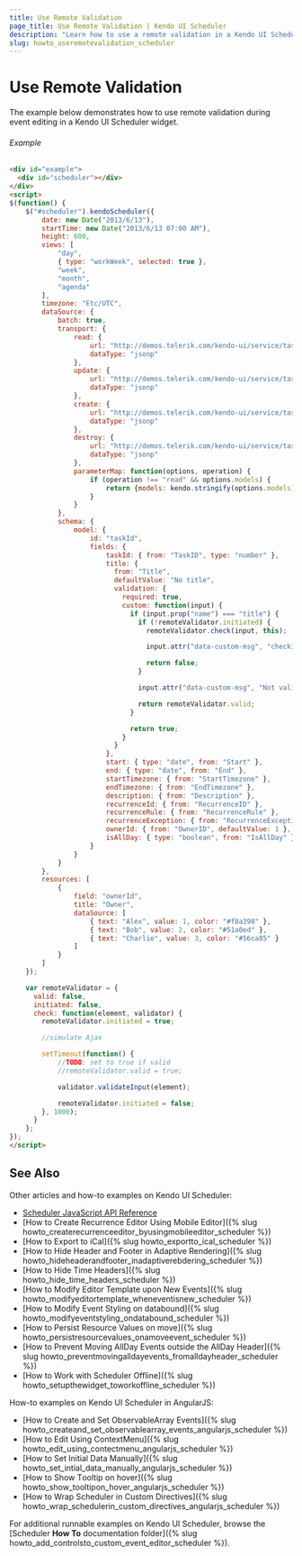 ```yaml
---
title: Use Remote Validation
page_title: Use Remote Validation | Kendo UI Scheduler
description: "Learn how to use a remote validation in a Kendo UI Scheduler widget."
slug: howto_useremotevalidation_scheduler
---
```


# Use Remote Validation

The example below demonstrates how to use remote validation during event editing in a Kendo UI Scheduler widget.

###### Example

```html
<div id="example">
  <div id="scheduler"></div>
</div>
<script>
$(function() {
    $("#scheduler").kendoScheduler({
        date: new Date("2013/6/13"),
        startTime: new Date("2013/6/13 07:00 AM"),
        height: 600,
        views: [
            "day",
            { type: "workWeek", selected: true },
            "week",
            "month",
            "agenda"
        ],
        timezone: "Etc/UTC",
        dataSource: {
            batch: true,
            transport: {
                read: {
                    url: "http://demos.telerik.com/kendo-ui/service/tasks",
                    dataType: "jsonp"
                },
                update: {
                    url: "http://demos.telerik.com/kendo-ui/service/tasks/update",
                    dataType: "jsonp"
                },
                create: {
                    url: "http://demos.telerik.com/kendo-ui/service/tasks/create",
                    dataType: "jsonp"
                },
                destroy: {
                    url: "http://demos.telerik.com/kendo-ui/service/tasks/destroy",
                    dataType: "jsonp"
                },
                parameterMap: function(options, operation) {
                    if (operation !== "read" && options.models) {
                        return {models: kendo.stringify(options.models)};
                    }
                }
            },
            schema: {
                model: {
                    id: "taskId",
                    fields: {
                        taskId: { from: "TaskID", type: "number" },
                        title: {
                          from: "Title",
                          defaultValue: "No title",
                          validation: {
                            required: true,
                            custom: function(input) {
                              if (input.prop("name") === "title") {
                                if (!remoteValidator.initiated) {
                                  remoteValidator.check(input, this);

                                  input.attr("data-custom-msg", "checking...");

                                  return false;
                                }

                                input.attr("data-custom-msg", "Not valid!");

                                return remoteValidator.valid;
                              }

                              return true;
                            }
                          }
                        },
                        start: { type: "date", from: "Start" },
                        end: { type: "date", from: "End" },
                        startTimezone: { from: "StartTimezone" },
                        endTimezone: { from: "EndTimezone" },
                        description: { from: "Description" },
                        recurrenceId: { from: "RecurrenceID" },
                        recurrenceRule: { from: "RecurrenceRule" },
                        recurrenceException: { from: "RecurrenceException" },
                        ownerId: { from: "OwnerID", defaultValue: 1 },
                        isAllDay: { type: "boolean", from: "IsAllDay" }
                    }
                }
            }
        },
        resources: [
            {
                field: "ownerId",
                title: "Owner",
                dataSource: [
                    { text: "Alex", value: 1, color: "#f8a398" },
                    { text: "Bob", value: 2, color: "#51a0ed" },
                    { text: "Charlie", value: 3, color: "#56ca85" }
                ]
            }
        ]
    });

    var remoteValidator = {
      valid: false,
      initiated: false,
      check: function(element, validator) {
        remoteValidator.initiated = true;

        //simulate Ajax

        setTimeout(function() {
            //TODO: set to true if valid
            //remoteValidator.valid = true;

            validator.validateInput(element);

            remoteValidator.initiated = false;
        }, 1000);
      }
    };
});
</script>
```

## See Also

Other articles and how-to examples on Kendo UI Scheduler:

* [Scheduler JavaScript API Reference](/api/javascript/ui/scheduler)
* [How to Create Recurrence Editor Using Mobile Editor]({% slug howto_createrecurrenceeditor_byusingmobileeditor_scheduler %})
* [How to Export to iCal]({% slug howto_exportto_ical_scheduler %})
* [How to Hide Header and Footer in Adaptive Rendering]({% slug howto_hideheaderandfooter_inadaptiverebdering_scheduler %})
* [How to Hide Time Headers]({% slug howto_hide_time_headers_scheduler %})
* [How to Modify Editor Template upon New Events]({% slug howto_modifyeditortemplate_wheneventisnew_scheduler %})
* [How to Modify Event Styling on databound]({% slug howto_modifyeventstyling_ondatabound_scheduler %})
* [How to Persist Resource Values on move]({% slug howto_persistresourcevalues_onamoveevent_scheduler %})
* [How to Prevent Moving AllDay Events outside the AllDay Header]({% slug howto_preventmovingalldayevents_fromalldayheader_scheduler %})
* [How to Work with Scheduler Offline]({% slug howto_setupthewidget_toworkoffline_scheduler %})


How-to examples on Kendo UI Scheduler in AngularJS:

* [How to Create and Set ObservableArray Events]({% slug howto_createand_set_observablearray_events_angularjs_scheduler %})
* [How to Edit Using ContextMenu]({% slug howto_edit_using_contectmenu_angularjs_scheduler %})
* [How to Set Initial Data Manually]({% slug howto_set_intial_data_manually_angularjs_scheduler %})
* [How to Show Тooltip on hover]({% slug howto_show_tooltipon_hover_angularjs_scheduler %})
* [How to Wrap Scheduler in Custom Directives]({% slug howto_wrap_schedulerin_custom_directives_angularjs_scheduler %})

For additional runnable examples on Kendo UI Scheduler, browse the [Scheduler **How To** documentation folder]({% slug howto_add_controlsto_custom_event_editor_scheduler %}).
